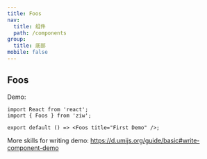 ```yaml
---
title: Foos
nav:
  title: 组件
  path: /components
group:
  title: 底部
mobile: false
---
```


## Foos

Demo:

```tsx
import React from 'react';
import { Foos } from 'ziw';

export default () => <Foos title="First Demo" />;
```

More skills for writing demo: https://d.umijs.org/guide/basic#write-component-demo
